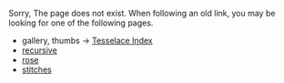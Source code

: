 
Sorry, The page does not exist.
When following an old link,
you may be looking for one of the following pages.

* gallery, thumbs -> [Tesselace Index](help/Tesselace-Index)
* [recursive](index.html)
* [rose](sheet.html?patch=5831%20-4-7;bricks&patch=-437%2034-7;bricks&patch=4830%20--77;bricks)
* [stitches](help/Choose-Stitches)
